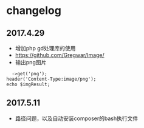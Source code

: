 # changelog
## 2017.4.29
- 增加php gd处理库的使用
- https://github.com/Gregwar/Image/
- 输出png图片

```
  ->get('png');
header('Content-Type:image/png');
echo $imgResult;
```

## 2017.5.11
- 路径问题，以及自动安装composer的bash执行文件